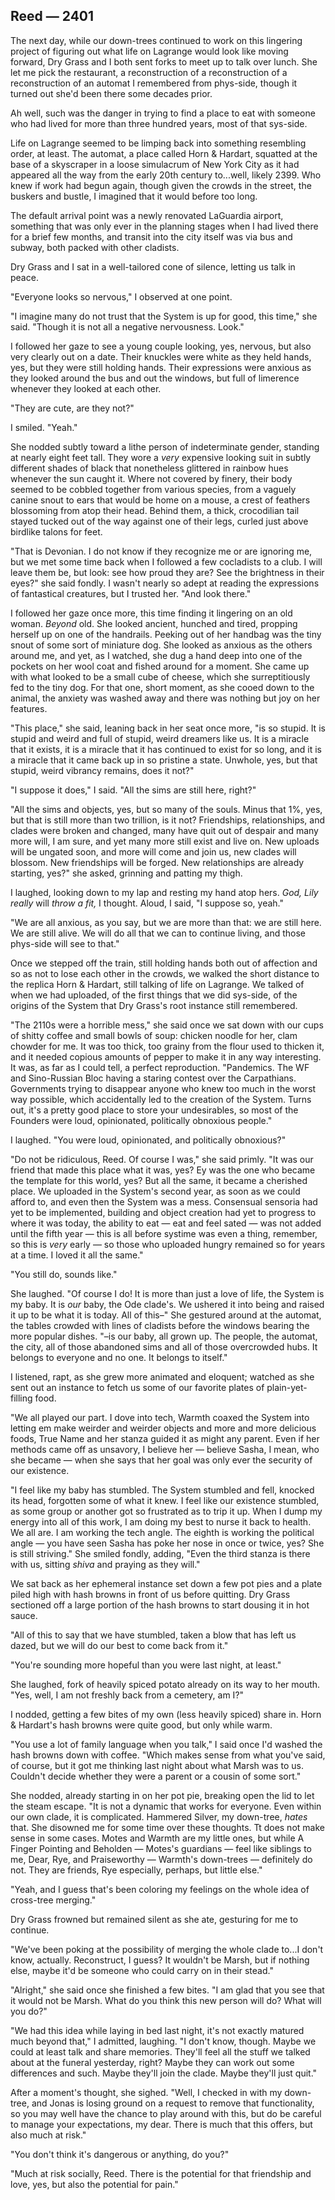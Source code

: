 ## Reed — 2401

The next day, while our down-trees continued to work on this lingering project of figuring out what life on Lagrange would look like moving forward, Dry Grass and I both sent forks to meet up to talk over lunch. She let me pick the restaurant, a reconstruction of a reconstruction of a reconstruction of an automat I remembered from phys-side, though it turned out she'd been there some decades prior.

Ah well, such was the danger in trying to find a place to eat with someone who had lived for more than three hundred years, most of that sys-side.

Life on Lagrange seemed to be limping back into something resembling order, at least. The automat, a place called Horn & Hardart, squatted at the base of a skyscraper in a loose simulacrum of New York City as it had appeared all the way from the early 20th century to...well, likely 2399. Who knew if work had begun again, though given the crowds in the street, the buskers and bustle, I imagined that it would before too long.

The default arrival point was a newly renovated LaGuardia airport, something that was only ever in the planning stages when I had lived there for a brief few months, and transit into the city itself was via bus and subway, both packed with other cladists.

Dry Grass and I sat in a well-tailored cone of silence, letting us talk in peace.

"Everyone looks so nervous," I observed at one point.

"I imagine many do not trust that the System is up for good, this time," she said. "Though it is not all a negative nervousness. Look."

I followed her gaze to see a young couple looking, yes, nervous, but also very clearly out on a date. Their knuckles were white as they held hands, yes, but they were still holding hands. Their expressions were anxious as they looked around the bus and out the windows, but full of limerence whenever they looked at each other.

"They are cute, are they not?"

I smiled. "Yeah."

She nodded subtly toward a lithe person of indeterminate gender, standing at nearly eight feet tall. They wore a *very* expensive looking suit in subtly different shades of black that nonetheless glittered in rainbow hues whenever the sun caught it. Where not covered by finery, their body seemed to be cobbled together from various species, from a vaguely canine snout to ears that would be home on a mouse, a crest of feathers blossoming from atop their head. Behind them, a thick, crocodilian tail stayed tucked out of the way against one of their legs, curled just above birdlike talons for feet.

"That is Devonian. I do not know if they recognize me or are ignoring me, but we met some time back when I followed a few cocladists to a club. I will leave them be, but look: see how proud they are? See the brightness in their eyes?" she said fondly. I wasn't nearly so adept at reading the expressions of fantastical creatures, but I trusted her. "And look there."

I followed her gaze once more, this time finding it lingering on an old woman. *Beyond* old. She looked ancient, hunched and tired, propping herself up on one of the handrails. Peeking out of her handbag was the tiny snout of some sort of miniature dog. She looked as anxious as the others around me, and yet, as I watched, she dug a hand deep into one of the pockets on her wool coat and fished around for a moment. She came up with what looked to be a small cube of cheese, which she surreptitiously fed to the tiny dog. For that one, short moment, as she cooed down to the animal, the anxiety was washed away and there was nothing but joy on her features.

"This place," she said, leaning back in her seat once more, "is so stupid. It is stupid and weird and full of stupid, weird dreamers like us. It is a miracle that it exists, it is a miracle that it has continued to exist for so long, and it is a miracle that it came back up in so pristine a state. Unwhole, yes, but that stupid, weird vibrancy remains, does it not?"

"I suppose it does," I said. "All the sims are still here, right?"

"All the sims and objects, yes, but so many of the souls. Minus that 1%, yes, but that is still more than two trillion, is it not? Friendships, relationships, and clades were broken and changed, many have quit out of despair and many more will, I am sure, and yet many more still exist and live on. New uploads will be ungated soon, and more will come and join us, new clades will blossom. New friendships will be forged. New relationships are already starting, yes?" she asked, grinning and patting my thigh.

I laughed, looking down to my lap and resting my hand atop hers. *God, Lily really* will *throw a fit,* I thought. Aloud, I said, "I suppose so, yeah."

"We are all anxious, as you say, but we are more than that: we are still here. We are still alive. We will do all that we can to continue living, and those phys-side will see to that."

Once we stepped off the train, still holding hands both out of affection and so as not to lose each other in the crowds, we walked the short distance to the replica Horn & Hardart, still talking of life on Lagrange. We talked of when we had uploaded, of the first things that we did sys-side, of the origins of the System that Dry Grass's root instance still remembered.

"The 2110s were a horrible mess," she said once we sat down with our cups of shitty coffee and small bowls of soup: chicken noodle for her, clam chowder for me. It was too thick, too grainy from the flour used to thicken it, and it needed copious amounts of pepper to make it in any way interesting. It was, as far as I could tell, a perfect reproduction. "Pandemics. The WF and Sino-Russian Bloc having a staring contest over the Carpathians. Governments trying to disappear anyone who knew too much in the worst way possible, which accidentally led to the creation of the System. Turns out, it's a pretty good place to store your undesirables, so most of the Founders were loud, opinionated, politically obnoxious people."

I laughed. "You were loud, opinionated, and politically obnoxious?"

"Do not be ridiculous, Reed. Of course I was," she said primly. "It was our friend that made this place what it was, yes? Ey was the one who became the template for this world, yes? But all the same, it became a cherished place. We uploaded in the System's second year, as soon as we could afford to, and even then the System was a mess. Consensual sensoria had yet to be implemented, building and object creation had yet to progress to where it was today, the ability to eat — eat and feel sated — was not added until the fifth year — this is all before systime was even a thing, remember, so this is *very* early — so those who uploaded hungry remained so for years at a time. I loved it all the same."

"You still do, sounds like."

She laughed. "Of course I do! It is more than just a love of life, the System is my baby. It is *our* baby, the Ode clade's. We ushered it into being and raised it up to be what it is today. All of this–" She gestured around at the automat, the tables crowded with lines of cladists before the windows bearing the more popular dishes. "–is our baby, all grown up. The people, the automat, the city, all of those abandoned sims and all of those overcrowded hubs. It belongs to everyone and no one. It belongs to itself."

I listened, rapt, as she grew more animated and eloquent; watched as she sent out an instance to fetch us some of our favorite plates of plain-yet-filling food.

"We all played our part. I dove into tech, Warmth coaxed the System into letting em make weirder and weirder objects and more and more delicious foods, True Name and her stanza guided it as might any parent. Even if her methods came off as unsavory, I believe her — believe Sasha, I mean, who she became — when she says that her goal was only ever the security of our existence.

"I feel like my baby has stumbled. The System stumbled and fell, knocked its head, forgotten some of what it knew. I feel like our existence stumbled, as some group or another got so frustrated as to trip it up. When I dump my energy into all of this work, I am doing my best to nurse it back to health. We all are. I am working the tech angle. The eighth is working the political angle — you have seen Sasha has poke her nose in once or twice, yes? She is still striving." She smiled fondly, adding, "Even the third stanza is there with us, sitting *shiva* and praying as they will."

We sat back as her ephemeral instance set down a few pot pies and a plate piled high with hash browns in front of us before quitting. Dry Grass sectioned off a large portion of the hash browns to start dousing it in hot sauce.

"All of this to say that we have stumbled, taken a blow that has left us dazed, but we will do our best to come back from it."

"You're sounding more hopeful than you were last night, at least."

She laughed, fork of heavily spiced potato already on its way to her mouth. "Yes, well, I am not freshly back from a cemetery, am I?"

I nodded, getting a few bites of my own (less heavily spiced) share in. Horn & Hardart's hash browns were quite good, but only while warm.

"You use a lot of family language when you talk," I said once I'd washed the hash browns down with coffee. "Which makes sense from what you've said, of course, but it got me thinking last night about what Marsh was to us. Couldn't decide whether they were a parent or a cousin of some sort."

She nodded, already starting in on her pot pie, breaking open the lid to let the steam escape. "It is not a dynamic that works for everyone. Even within our own clade, it is complicated. Hammered Silver, my down-tree, *hates* that. She disowned me for some time over these thoughts. Tt does not make sense in some cases. Motes and Warmth are my little ones, but while A Finger Pointing and Beholden — Motes's guardians — feel like siblings to me, Dear, Rye, and Praiseworthy — Warmth's down-trees — definitely do not. They are friends, Rye especially, perhaps, but little else."

"Yeah, and I guess that's been coloring my feelings on the whole idea of cross-tree merging."

Dry Grass frowned but remained silent as she ate, gesturing for me to continue.

"We've been poking at the possibility of merging the whole clade to...I don't know, actually. Reconstruct, I guess? It wouldn't be Marsh, but if nothing else, maybe it'd be someone who could carry on in their stead."

"Alright," she said once she finished a few bites. "I am glad that you see that it would not be Marsh. What do you think this new person will do? What will you do?"

"We had this idea while laying in bed last night, it's not exactly matured much beyond that," I admitted, laughing. "I don't know, though. Maybe we could at least talk and share memories. They'll feel all the stuff we talked about at the funeral yesterday, right? Maybe they can work out some differences and such. Maybe they'll join the clade. Maybe they'll just quit."

After a moment's thought, she sighed. "Well, I checked in with my down-tree, and Jonas is losing ground on a request to remove that functionality, so you may well have the chance to play around with this, but do be careful to manage your expectations, my dear. There is much that this offers, but also much at risk."

"You don't think it's dangerous or anything, do you?"

"Much at risk socially, Reed. There is the potential for that friendship and love, yes, but also the potential for pain."

